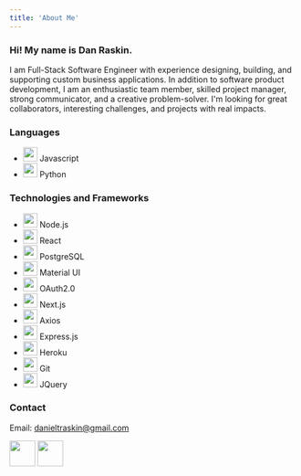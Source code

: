 ```yaml
---
title: 'About Me'
---
```


### Hi! My name is Dan Raskin.

I am Full-Stack Software Engineer with experience designing, building, and supporting custom business applications. In addition to software product development, I am an enthusiastic team member, skilled project manager, strong communicator, and a creative problem-solver. I'm looking for great collaborators, interesting challenges, and projects with real impacts.

### Languages
- <Image src="/images/svg/javascript.svg" width='25' height='25'/> Javascript
- <Image src="/images/svg/python-icon.svg" width='25' height='25'/> Python
<!-- - <Image src="/images/svg/bash-icon.svg" width='25' height='25'/> Bash -->

### Technologies and Frameworks
- <Image src="/images/svg/nodejs-icon.svg" width='25' height='25'/> Node.js
- <Image src="/images/svg/reactjs-icon.svg" width='25' height='25'/> React
- <Image src="/images/svg/postgresql-vertical.svg" width='25' height='25'/> PostgreSQL
- <Image src="/images/svg/mui-logo.png" width='25' height='25'/> Material UI
- <Image src="/images/svg/oauth.svg" width='25' height='25'/> OAuth2.0
- <Image src="/images/svg/nextjs.svg" width='25' height='25'/> Next.js
- <Image src="/images/svg/axios.pong" width='25' height='25'/> Axios
- <Image src="/images/svg/expressjs-icon.svg" width='25' height='25'/> Express.js
- <Image src="/images/svg/heroku-icon.svg" width='25' height='25'/> Heroku
- <Image src="/images/svg/git-scm-icon.svg" width='25' height='25'/> Git
- <Image src="/images/svg/jquery-vertical.svg" width='25' height='25'/> JQuery

### Contact

Email: danieltraskin@gmail.com

<Link href='https://github.com/danraskin'>
  <Image src='/images/svg/github-tile.svg' height='45' width='45'/>  
</Link>
<Link href='https://linkedin.com/in/danieltraskin'>
  <Image src='/images/svg/linkedin-tile.svg' height='45' width='45'/>  
</Link>